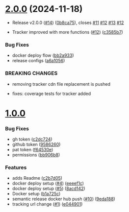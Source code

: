 # [2.0.0](https://github.com/KeptCodes/StatStream/compare/v1.0.0...v2.0.0) (2024-11-18)


* Release v2.0.0 ([#14](https://github.com/KeptCodes/StatStream/issues/14)) ([0b8ca75](https://github.com/KeptCodes/StatStream/commit/0b8ca757017e78b63570ae857e364d90cb24dfd4)), closes [#11](https://github.com/KeptCodes/StatStream/issues/11) [#12](https://github.com/KeptCodes/StatStream/issues/12) [#13](https://github.com/KeptCodes/StatStream/issues/13) [#12](https://github.com/KeptCodes/StatStream/issues/12)


* Tracker improved with more functions ([#12](https://github.com/KeptCodes/StatStream/issues/12)) ([c3585b7](https://github.com/KeptCodes/StatStream/commit/c3585b70cc9e33218331e3c210dbeee3a16490b8))


### Bug Fixes

* docker deploy flow ([bb2a933](https://github.com/KeptCodes/StatStream/commit/bb2a933d8b32ac02f20d301a940a8a60913ff29a))
* release configs ([a6a1056](https://github.com/KeptCodes/StatStream/commit/a6a1056af929300ff2e26ae3fb6854763b299afe))


### BREAKING CHANGES

* removing tracker cdn file replacement is pushed

* fixes: coverage tests for tracker added





# [1.0.0](https://github.com/KeptCodes/StatStream/compare/v1.0.0...v1.0.0)


### Bug Fixes

* gh token ([c2dc724](https://github.com/KeptCodes/StatStream/commit/c2dc724c45bfd8f6568695abae60ebf63a9fbc9c))
* github token ([9586260](https://github.com/KeptCodes/StatStream/commit/9586260d2fb3ce717e623679bfbf126ffec9597a))
* pat token ([f64530e](https://github.com/KeptCodes/StatStream/commit/f64530e8071cc0cd4333de0a2547d5227af98423))
* permissions ([bb906b8](https://github.com/KeptCodes/StatStream/commit/bb906b8abd107b52f6efe565aac8df68cac648eb))


### Features

* adds Readme ([c2b7d05](https://github.com/KeptCodes/StatStream/commit/c2b7d05da00b15ec6f4322e74fe155ccd26a9382))
* docker deploy setup ([#4](https://github.com/KeptCodes/StatStream/issues/4)) ([eeeef1c](https://github.com/KeptCodes/StatStream/commit/eeeef1c2f2267ae371764533d74fdb13b1c917b2))
* docker deploy setup ([#5](https://github.com/KeptCodes/StatStream/issues/5)) ([8acd142](https://github.com/KeptCodes/StatStream/commit/8acd14290f5384c19c6316ddec4961fa95cde77a))
* Docker setup ([b1a725c](https://github.com/KeptCodes/StatStream/commit/b1a725c6d8149e8319a8c45ffdb167e49a2edd19))
* semantic release docker hub push ([#10](https://github.com/KeptCodes/StatStream/issues/10)) ([9eda188](https://github.com/KeptCodes/StatStream/commit/9eda188781e6482c40f6ff1e8b7da0be4a24b6ba))
* tracking url change ([#1](https://github.com/KeptCodes/StatStream/issues/1)) ([e044901](https://github.com/KeptCodes/StatStream/commit/e04490131bbdae1605cdcf5f62368e9073f33d61))



